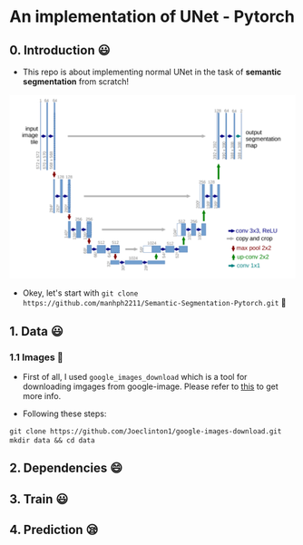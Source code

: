# An implementation of UNet - Pytorch

## 0. Introduction :smiley:

- This repo is about implementing normal UNet in the task of **semantic segmentation** from scratch!

![alt text](https://github.com/manhph2211/Semantic-Segmentation-Pytorch/blob/main/UNet.png)


- Okey, let's start with `git clone https://github.com/manhph2211/Semantic-Segmentation-Pytorch.git` :raising_hand:


## 1. Data :smiley:



### 1.1 Images :raising_hand:

- First of all, I used `google_images_download` which is a tool for downloading imgages from google-image. Please refer to [this](https://github.com/hardikvasa/google-images-download) to get more info.

- Following these steps:

```
git clone https://github.com/Joeclinton1/google-images-download.git
mkdir data && cd data

```




## 2. Dependencies :smile:

## 3. Train :smiley:

## 4. Prediction :sleepy:
